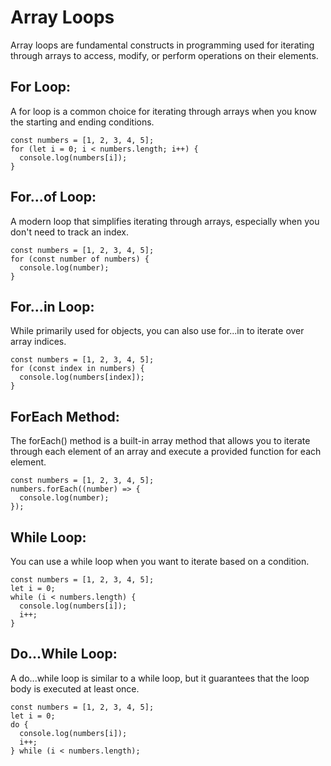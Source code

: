 # Array Loops
Array loops are fundamental constructs in programming used for iterating through arrays to access, modify, or perform operations on their elements. 

## For Loop:
A for loop is a common choice for iterating through arrays when you know the starting and ending conditions.
```
const numbers = [1, 2, 3, 4, 5];
for (let i = 0; i < numbers.length; i++) {
  console.log(numbers[i]);
}
```
## For...of Loop:
A modern loop that simplifies iterating through arrays, especially when you don't need to track an index.
```
const numbers = [1, 2, 3, 4, 5];
for (const number of numbers) {
  console.log(number);
}
```
## For...in Loop:
While primarily used for objects, you can also use for...in to iterate over array indices.
```
const numbers = [1, 2, 3, 4, 5];
for (const index in numbers) {
  console.log(numbers[index]);
}
```
## ForEach Method:
The forEach() method is a built-in array method that allows you to iterate through each element of an array and execute a provided function for each element.
```
const numbers = [1, 2, 3, 4, 5];
numbers.forEach((number) => {
  console.log(number);
});
```
## While Loop:
You can use a while loop when you want to iterate based on a condition.
```
const numbers = [1, 2, 3, 4, 5];
let i = 0;
while (i < numbers.length) {
  console.log(numbers[i]);
  i++;
}
```

## Do...While Loop:
A do...while loop is similar to a while loop, but it guarantees that the loop body is executed at least once.
```
const numbers = [1, 2, 3, 4, 5];
let i = 0;
do {
  console.log(numbers[i]);
  i++;
} while (i < numbers.length);
```